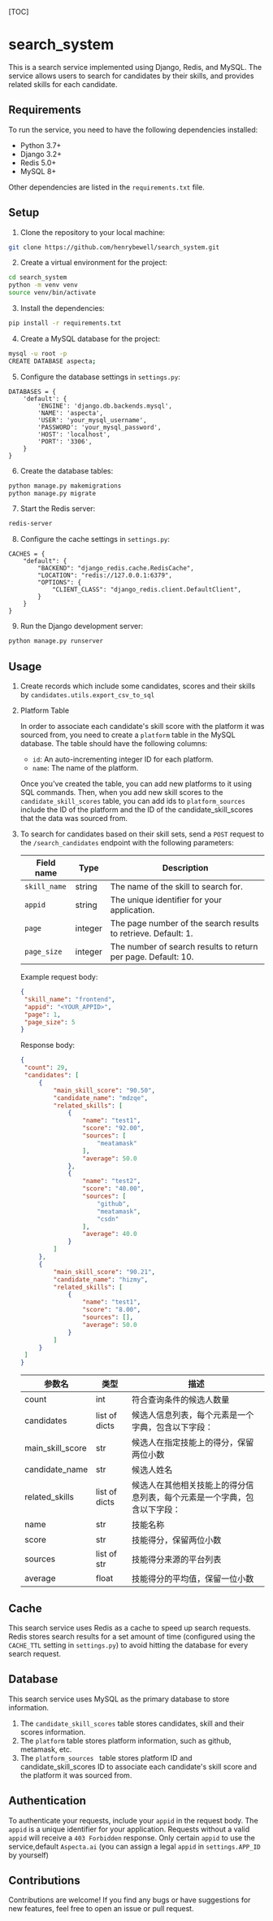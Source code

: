 [TOC]

# search_system

This is a search service implemented using Django, Redis, and MySQL. The service allows users to search for candidates by their skills, and provides related skills for each candidate.

## Requirements

To run the service, you need to have the following dependencies installed:

- Python 3.7+
- Django 3.2+
- Redis 5.0+
- MySQL 8+

Other dependencies are listed in the `requirements.txt` file. 

## Setup

1. Clone the repository to your local machine:

```bash
git clone https://github.com/henrybewell/search_system.git
```

2. Create a virtual environment for the project:

```bash
cd search_system
python -m venv venv
source venv/bin/activate
```

3. Install the dependencies:

```bash
pip install -r requirements.txt
```

4. Create a MySQL database for the project:

```bash
mysql -u root -p
CREATE DATABASE aspecta;
```

5. Configure the database settings in `settings.py`:

```
DATABASES = {
    'default': {
        'ENGINE': 'django.db.backends.mysql',
        'NAME': 'aspecta',
        'USER': 'your_mysql_username',
        'PASSWORD': 'your_mysql_password',
        'HOST': 'localhost',
        'PORT': '3306',
    }
}
```

6. Create the database tables:

```bash
python manage.py makemigrations
python manage.py migrate
```

7. Start the Redis server:

```bash
redis-server
```

8. Configure the cache settings in `settings.py`:

```
CACHES = {
    "default": {
        "BACKEND": "django_redis.cache.RedisCache",
        "LOCATION": "redis://127.0.0.1:6379",
        "OPTIONS": {
            "CLIENT_CLASS": "django_redis.client.DefaultClient",
        }
    }
}
```

9. Run the Django development server:

```bash
python manage.py runserver
```

## Usage

1. Create records which include some candidates, scores and their skills by `candidates.utils.export_csv_to_sql`

2. Platform Table

   In order to associate each candidate's skill score with the platform it was sourced from, you need to create a `platform` table in the MySQL database. The table should have the following columns:

   - `id`: An auto-incrementing integer ID for each platform.
   - `name`: The name of the platform.

   Once you've created the table, you can add new platforms to it using SQL commands. Then, when you add new skill scores to the `candidate_skill_scores` table, you can add ids to `platform_sources ` include the ID of the platform and  the ID of the candidate_skill_scores that the data was sourced from.

3. To search for candidates based on their skill sets, send a `POST` request to the `/search_candidates` endpoint with the following parameters:

   | Field name   | Type    | Description                                                  |
   | ------------ | ------- | ------------------------------------------------------------ |
   | `skill_name` | string  | The name of the skill to search for.                         |
   | `appid`      | string  | The unique identifier for your application.                  |
   | `page`       | integer | The page number of the search results to retrieve. Default: 1. |
   | `page_size`  | integer | The number of search results to return per page. Default: 10. |

   Example request body:

   ```json
   {
    "skill_name": "frontend",
    "appid": "<YOUR_APPID>",
    "page": 1,
    "page_size": 5
   }
   ```

   Response body:

   ```json
   {
    "count": 29,
    "candidates": [
        {
            "main_skill_score": "90.50",
            "candidate_name": "mdzqe",
            "related_skills": [
                {
                    "name": "test1",
                    "score": "92.00",
                    "sources": [
                        "meatamask"
                    ],
                    "average": 50.0
                },
                {
                    "name": "test2",
                    "score": "40.00",
                    "sources": [
                        "github",
                        "meatamask",
                        "csdn"
                    ],
                    "average": 40.0
                }
            ]
        },
        {
            "main_skill_score": "90.21",
            "candidate_name": "hizmy",
            "related_skills": [
                {
                    "name": "test1",
                    "score": "8.00",
                    "sources": [],
                    "average": 50.0
                }
            ]
        }
    ]
   }
   ```

   | 参数名           | 类型          | 描述                                                         |
   | ---------------- | ------------- | ------------------------------------------------------------ |
   | count            | int           | 符合查询条件的候选人数量                                     |
   | candidates       | list of dicts | 候选人信息列表，每个元素是一个字典，包含以下字段：           |
   | main_skill_score | str           | 候选人在指定技能上的得分，保留两位小数                       |
   | candidate_name   | str           | 候选人姓名                                                   |
   | related_skills   | list of dicts | 候选人在其他相关技能上的得分信息列表，每个元素是一个字典，包含以下字段： |
   | name             | str           | 技能名称                                                     |
   | score            | str           | 技能得分，保留两位小数                                       |
   | sources          | list of str   | 技能得分来源的平台列表                                       |
   | average          | float         | 技能得分的平均值，保留一位小数                               |

## Cache

This search service uses Redis as a cache to speed up search requests. Redis stores search results for a set amount of time (configured using the `CACHE_TTL` setting in `settings.py`) to avoid hitting the database for every search request.

## Database

This search service uses MySQL as the primary database to store information.

1. The `candidate_skill_scores` table stores candidates, skill and their scores information.
2. The `platform` table stores platform information,  such as github, metamask, etc.
3. The `platform_sources ` table stores  platform ID and candidate_skill_scores ID to associate each candidate's skill score and the platform it was sourced from.

## Authentication

To authenticate your requests, include your `appid` in the request body. The `appid` is a unique identifier for your application. Requests without a valid `appid` will receive a `403 Forbidden` response. Only  certain `appid` to use the service,default `Aspecta.ai` (you can assign a legal `appid` in `settings.APP_ID` by yourself)

## Contributions

Contributions are welcome! If you find any bugs or have suggestions for new features, feel free to open an issue or pull request.